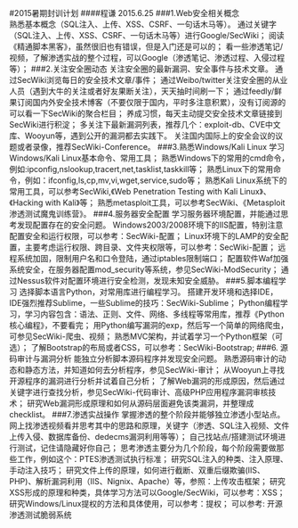#2015暑期封训计划
####程谦 2015.6.25
###1.Web安全相关概念   
熟悉基本概念（SQL注入、上传、XSS、CSRF、一句话木马等）。
通过关键字（SQL注入、上传、XSS、CSRF、一句话木马等）进行Google/SecWiki；
阅读《精通脚本黑客》，虽然很旧也有错误，但是入门还是可以的；
看一些渗透笔记/视频，了解渗透实战的整个过程，可以Google（渗透笔记、渗透过程、入侵过程等）；
###2.关注安全圈动态
关注安全圈的最新漏洞、安全事件与技术文章。
通过SecWiki浏览每日的安全技术文章/事件；
通过Weibo/twitter关注安全圈的从业人员（遇到大牛的关注或者好友果断关注），天天抽时间刷一下；
通过feedly/鲜果订阅国内外安全技术博客（不要仅限于国内，平时多注意积累），没有订阅源的可以看一下SecWiki的聚合栏目；
养成习惯，每天主动提交安全技术文章链接到SecWiki进行积淀；
多关注下最新漏洞列表，推荐几个：exploit-db、CVE中文库、Wooyun等，遇到公开的漏洞都去实践下。
关注国内国际上的安全会议的议题或者录像，推荐SecWiki-Conference。
###3.熟悉Windows/Kali Linux
学习Windows/Kali Linux基本命令、常用工具；
熟悉Windows下的常用的cmd命令，例如:ipconfig,nslookup,tracert,net,tasklist,taskkill等；
熟悉Linux下的常用命令，例如：ifconfig,ls,cp,mv,vi,wget,service,sudo等；
熟悉Kali Linux系统下的常用工具，可以参考SecWiki,《Web Penetration Testing with Kali Linux》、《Hacking with Kali》等；
熟悉metasploit工具，可以参考SecWiki、《Metasploit渗透测试魔鬼训练营》。
###4.服务器安全配置
学习服务器环境配置，并能通过思考发现配置存在的安全问题。
Windows2003/2008环境下的IIS配置，特别注意配置安全和运行权限，可以参考：SecWiki-配置；
Linux环境下的LAMP的安全配置，主要考虑运行权限、跨目录、文件夹权限等，可以参考：SecWiki-配置；
远程系统加固，限制用户名和口令登陆，通过iptables限制端口；
配置软件Waf加强系统安全，在服务器配置mod_security等系统，参见SecWiki-ModSecurity；
通过Nessus软件对配置环境进行安全检测，发现未知安全威胁。
###5.脚本编程学习
选择脚本语言Python，对常用库进行编程学习。
搭建开发环境和选择IDE，IDE强烈推荐Sublime，一些Sublime的技巧：SecWiki-Sublime；
Python编程学习，学习内容包含：语法、正则、文件、网络、多线程等常用库，推荐《Python核心编程》，不要看完；
用Python编写漏洞的exp，然后写一个简单的网络爬虫，可参见SecWiki-爬虫、视频；
熟悉MVC架构，并试着学习一个Python框架（可选）；
了解Bootstrap的布局或者CSS，可以参考：SecWiki-Bootstrap;
###6. 源码审计与漏洞分析
能独立分析脚本源码程序并发现安全问题。
熟悉源码审计的动态和静态方法，并知道如何去分析程序，参见SecWiki-审计；
从Wooyun上寻找开源程序的漏洞进行分析并试着自己分析；
了解Web漏洞的形成原因，然后通过关键字进行查找分析，参见SecWiki-代码审计、高级PHP应用程序漏洞审核技术；
研究Web漏洞形成原理和如何从源码层面避免该类漏洞，并整理成checklist。
###7.渗透实战操作
掌握渗透的整个阶段并能够独立渗透小型站点。
网上找渗透视频看并思考其中的思路和原理，关键字（渗透、SQL注入视频、文件上传入侵、数据库备份、dedecms漏洞利用等等）；
自己找站点/搭建测试环境进行测试，记住请隐藏好你自己；
思考渗透主要分为几个阶段，每个阶段需要做那些工作，例如这个：PTES渗透测试执行标准；
研究SQL注入的种类、注入原理、手动注入技巧；
研究文件上传的原理，如何进行截断、双重后缀欺骗(IIS、PHP)、解析漏洞利用（IIS、Nignix、Apache）等，参照：上传攻击框架；
研究XSS形成的原理和种类，具体学习方法可以Google/SecWiki，可以参考：XSS；
研究Windows/Linux提权的方法和具体使用，可以参考：提权；
可以参考: 开源渗透测试脆弱系统